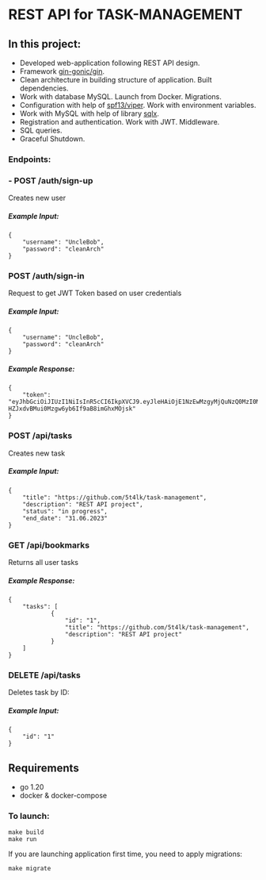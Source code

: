 # REST API for TASK-MANAGEMENT

## In this project:
- Developed web-application following REST API design.
- Framework <a href="https://github.com/gin-gonic/gin">gin-gonic/gin</a>.
- Clean architecture in building structure of application. Built dependencies.
- Work with database MySQL. Launch from Docker. Migrations.
- Configuration with help of <a href="https://github.com/spf13/viper">spf13/viper</a>. Work with environment variables.
- Work with MySQL with help of library <a href="https://github.com/jmoiron/sqlx">sqlx</a>.
- Registration and authentication. Work with JWT. Middleware.
- SQL queries.
- Graceful Shutdown.

### Endpoints:

### - POST /auth/sign-up

Creates new user

##### Example Input:
```
{
	"username": "UncleBob",
	"password": "cleanArch"
} 
```


### POST /auth/sign-in

Request to get JWT Token based on user credentials

##### Example Input:
```
{
	"username": "UncleBob",
	"password": "cleanArch"
} 
```

##### Example Response:
```
{
	"token": "eyJhbGciOiJIUzI1NiIsInR5cCI6IkpXVCJ9.eyJleHAiOjE1NzEwMzgyMjQuNzQ0MzI0MiwidXNlciI6eyJJRCI6IjAwMDAwMDAwMDAwMDAwMDAwMDAwMDAwMCIsIlVzZXJuYW1lIjoiemhhc2hrZXZ5Y2giLCJQYXNzd29yZCI6IjQyODYwMTc5ZmFiMTQ2YzZiZDAyNjlkMDViZTM0ZWNmYmY5Zjk3YjUifX0.3dsyKJQ-HZJxdvBMui0Mzgw6yb6If9aB8imGhxMOjsk"
} 
```

### POST /api/tasks

Creates new task

##### Example Input:
```
{
    "title": "https://github.com/5t4lk/task-management",
	"description": "REST API project",
	"status": "in progress",
	"end_date": "31.06.2023"    
} 
```

### GET /api/bookmarks

Returns all user tasks

##### Example Response:
```
{
	"tasks": [
            {
                "id": "1",
                "title": "https://github.com/5t4lk/task-management",
                "description": "REST API project"
            }
    ]
} 
```

### DELETE /api/tasks

Deletes task by ID:

##### Example Input:
```
{
	"id": "1"
} 
```


## Requirements
- go 1.20
- docker & docker-compose


### To launch:

```
make build
make run
```

If you are launching application first time, you need to apply migrations:

```
make migrate
```